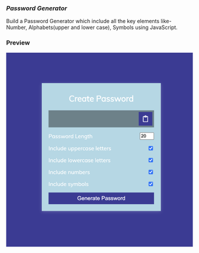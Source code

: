 ### ***Password Generator***

Build a Password Generator which include all the key elements like- Number, Alphabets(upper and lower case), Symbols using JavaScript.

### Preview
![](./Image/Project.png)
